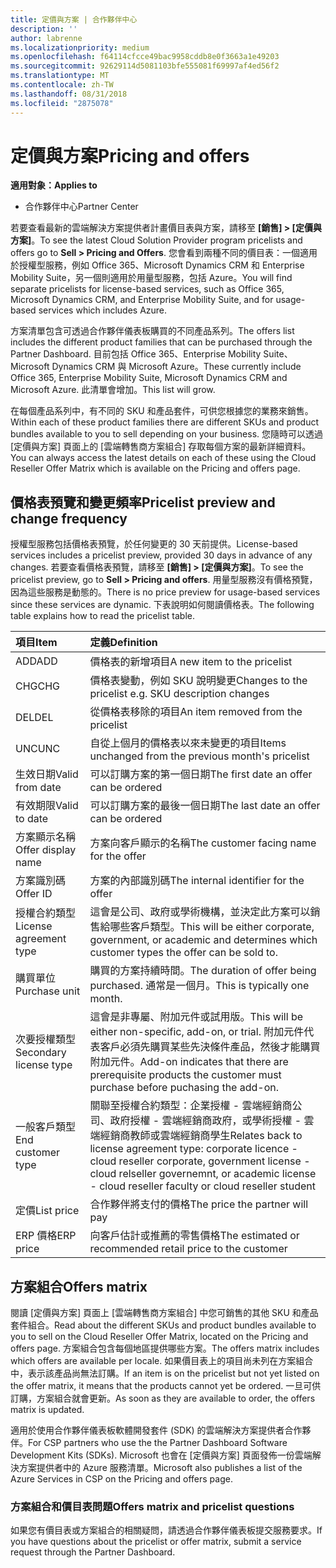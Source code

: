 ```yaml
---
title: 定價與方案 | 合作夥伴中心
description: ''
author: labrenne
ms.localizationpriority: medium
ms.openlocfilehash: f64114cfcce49bac9958cddb8e0f3663a1e49203
ms.sourcegitcommit: 92629114d5081103bfe555081f69997af4ed56f2
ms.translationtype: MT
ms.contentlocale: zh-TW
ms.lasthandoff: 08/31/2018
ms.locfileid: "2875078"
---
```

# <a name="pricing-and-offers"></a><span data-ttu-id="ad440-102">定價與方案</span><span class="sxs-lookup"><span data-stu-id="ad440-102">Pricing and offers</span></span>

**<span data-ttu-id="ad440-103">適用對象：</span><span class="sxs-lookup"><span data-stu-id="ad440-103">Applies to</span></span>**

-  <span data-ttu-id="ad440-104">合作夥伴中心</span><span class="sxs-lookup"><span data-stu-id="ad440-104">Partner Center</span></span>

<span data-ttu-id="ad440-105">若要查看最新的雲端解決方案提供者計畫價目表與方案，請移至 **\[銷售\] > \[定價與方案\]**。</span><span class="sxs-lookup"><span data-stu-id="ad440-105">To see the latest Cloud Solution Provider program pricelists and offers go to **Sell > Pricing and Offers**.</span></span> <span data-ttu-id="ad440-106">您會看到兩種不同的價目表：一個適用於授權型服務，例如 Office 365、Microsoft Dynamics CRM 和 Enterprise Mobility Suite，另一個則適用於用量型服務，包括 Azure。</span><span class="sxs-lookup"><span data-stu-id="ad440-106">You will find separate pricelists for license-based services, such as Office 365, Microsoft Dynamics CRM, and Enterprise Mobility Suite, and for usage-based services which includes Azure.</span></span> 

<span data-ttu-id="ad440-107">方案清單包含可透過合作夥伴儀表板購買的不同產品系列。</span><span class="sxs-lookup"><span data-stu-id="ad440-107">The offers list includes the different product families that can be purchased through the Partner Dashboard.</span></span> <span data-ttu-id="ad440-108">目前包括 Office 365、Enterprise Mobility Suite、Microsoft Dynamics CRM 與 Microsoft Azure。</span><span class="sxs-lookup"><span data-stu-id="ad440-108">These currently include Office 365, Enterprise Mobility Suite, Microsoft Dynamics CRM and Microsoft Azure.</span></span> <span data-ttu-id="ad440-109">此清單會增加。</span><span class="sxs-lookup"><span data-stu-id="ad440-109">This list will grow.</span></span>

<span data-ttu-id="ad440-110">在每個產品系列中，有不同的 SKU 和產品套件，可供您根據您的業務來銷售。</span><span class="sxs-lookup"><span data-stu-id="ad440-110">Within each of these product families there are different SKUs and product bundles available to you to sell depending on your business.</span></span> <span data-ttu-id="ad440-111">您隨時可以透過 \[定價與方案\] 頁面上的 \[雲端轉售商方案組合\] 存取每個方案的最新詳細資料。</span><span class="sxs-lookup"><span data-stu-id="ad440-111">You can always access the latest details on each of these using the Cloud Reseller Offer Matrix which is available on the Pricing and offers page.</span></span>

## <a name="pricelist-preview-and-change-frequency"></a><span data-ttu-id="ad440-112">價格表預覽和變更頻率</span><span class="sxs-lookup"><span data-stu-id="ad440-112">Pricelist preview and change frequency</span></span> 

<span data-ttu-id="ad440-113">授權型服務包括價格表預覽，於任何變更的 30 天前提供。</span><span class="sxs-lookup"><span data-stu-id="ad440-113">License-based services includes a pricelist preview, provided 30 days in advance of any changes.</span></span> <span data-ttu-id="ad440-114">若要查看價格表預覽，請移至 **\[銷售\] > \[定價與方案\]**。</span><span class="sxs-lookup"><span data-stu-id="ad440-114">To see the pricelist preview, go to **Sell > Pricing and offers**.</span></span> <span data-ttu-id="ad440-115">用量型服務沒有價格預覽，因為這些服務是動態的。</span><span class="sxs-lookup"><span data-stu-id="ad440-115">There is no price preview for usage-based services since these services are dynamic.</span></span> <span data-ttu-id="ad440-116">下表說明如何閱讀價格表。</span><span class="sxs-lookup"><span data-stu-id="ad440-116">The following table explains how to read the pricelist table.</span></span>

|**<span data-ttu-id="ad440-117">項目</span><span class="sxs-lookup"><span data-stu-id="ad440-117">Item</span></span>**        |**<span data-ttu-id="ad440-118">定義</span><span class="sxs-lookup"><span data-stu-id="ad440-118">Definition</span></span>**      |
|:-----------   |:-----------   |
|<span data-ttu-id="ad440-119">ADD</span><span class="sxs-lookup"><span data-stu-id="ad440-119">ADD</span></span>   |<span data-ttu-id="ad440-120">價格表的新增項目</span><span class="sxs-lookup"><span data-stu-id="ad440-120">A new item to the pricelist</span></span>|
|<span data-ttu-id="ad440-121">CHG</span><span class="sxs-lookup"><span data-stu-id="ad440-121">CHG</span></span>   |<span data-ttu-id="ad440-122">價格表變動，例如 SKU 說明變更</span><span class="sxs-lookup"><span data-stu-id="ad440-122">Changes to the pricelist e.g. SKU description changes</span></span>|
|<span data-ttu-id="ad440-123">DEL</span><span class="sxs-lookup"><span data-stu-id="ad440-123">DEL</span></span>   |<span data-ttu-id="ad440-124">從價格表移除的項目</span><span class="sxs-lookup"><span data-stu-id="ad440-124">An item removed from the pricelist</span></span>|
|<span data-ttu-id="ad440-125">UNC</span><span class="sxs-lookup"><span data-stu-id="ad440-125">UNC</span></span>   |<span data-ttu-id="ad440-126">自從上個月的價格表以來未變更的項目</span><span class="sxs-lookup"><span data-stu-id="ad440-126">Items unchanged from the previous month's pricelist</span></span>   |
|<span data-ttu-id="ad440-127">生效日期</span><span class="sxs-lookup"><span data-stu-id="ad440-127">Valid from date</span></span>   |<span data-ttu-id="ad440-128">可以訂購方案的第一個日期</span><span class="sxs-lookup"><span data-stu-id="ad440-128">The first date an offer can be ordered</span></span>    |
|<span data-ttu-id="ad440-129">有效期限</span><span class="sxs-lookup"><span data-stu-id="ad440-129">Valid to date</span></span>   |<span data-ttu-id="ad440-130">可以訂購方案的最後一個日期</span><span class="sxs-lookup"><span data-stu-id="ad440-130">The last date an offer can be ordered</span></span>   |
|<span data-ttu-id="ad440-131">方案顯示名稱</span><span class="sxs-lookup"><span data-stu-id="ad440-131">Offer display name</span></span>   |<span data-ttu-id="ad440-132">方案向客戶顯示的名稱</span><span class="sxs-lookup"><span data-stu-id="ad440-132">The customer facing name for the offer</span></span>   |
|<span data-ttu-id="ad440-133">方案識別碼</span><span class="sxs-lookup"><span data-stu-id="ad440-133">Offer ID</span></span>   |<span data-ttu-id="ad440-134">方案的內部識別碼</span><span class="sxs-lookup"><span data-stu-id="ad440-134">The internal identifier for the offer</span></span>   |
|<span data-ttu-id="ad440-135">授權合約類型</span><span class="sxs-lookup"><span data-stu-id="ad440-135">License agreement type</span></span>   |<span data-ttu-id="ad440-136">這會是公司、政府或學術機構，並決定此方案可以銷售給哪些客戶類型。</span><span class="sxs-lookup"><span data-stu-id="ad440-136">This will be either corporate, government, or academic and determines which customer types the offer can be sold to.</span></span>|
|<span data-ttu-id="ad440-137">購買單位</span><span class="sxs-lookup"><span data-stu-id="ad440-137">Purchase unit</span></span>   |<span data-ttu-id="ad440-138">購買的方案持續時間。</span><span class="sxs-lookup"><span data-stu-id="ad440-138">The duration of offer being purchased.</span></span> <span data-ttu-id="ad440-139">通常是一個月。</span><span class="sxs-lookup"><span data-stu-id="ad440-139">This is typically one month.</span></span>   |
|<span data-ttu-id="ad440-140">次要授權類型</span><span class="sxs-lookup"><span data-stu-id="ad440-140">Secondary license type</span></span>   |<span data-ttu-id="ad440-141">這會是非專屬、附加元件或試用版。</span><span class="sxs-lookup"><span data-stu-id="ad440-141">This will be either non-specific, add-on, or trial.</span></span> <span data-ttu-id="ad440-142">附加元件代表客戶必須先購買某些先決條件產品，然後才能購買附加元件。</span><span class="sxs-lookup"><span data-stu-id="ad440-142">Add-on indicates that there are prerequisite products the customer must purchase before puchasing the add-on.</span></span>|
|<span data-ttu-id="ad440-143">一般客戶類型</span><span class="sxs-lookup"><span data-stu-id="ad440-143">End customer type</span></span>   |<span data-ttu-id="ad440-144">關聯至授權合約類型：企業授權 - 雲端經銷商公司、政府授權 - 雲端經銷商政府，或學術授權 - 雲端經銷商教師或雲端經銷商學生</span><span class="sxs-lookup"><span data-stu-id="ad440-144">Relates back to license agreement type: corporate licence - cloud reseller corporate, government license - cloud relseller governemnt, or academic license - cloud reseller faculty or cloud reseller student</span></span>   |
|<span data-ttu-id="ad440-145">定價</span><span class="sxs-lookup"><span data-stu-id="ad440-145">List price</span></span>   |<span data-ttu-id="ad440-146">合作夥伴將支付的價格</span><span class="sxs-lookup"><span data-stu-id="ad440-146">The price the partner will pay</span></span>   |
|<span data-ttu-id="ad440-147">ERP 價格</span><span class="sxs-lookup"><span data-stu-id="ad440-147">ERP price</span></span>   |<span data-ttu-id="ad440-148">向客戶估計或推薦的零售價格</span><span class="sxs-lookup"><span data-stu-id="ad440-148">The estimated or recommended retail price to the customer</span></span>   |

## <a name="offers-matrix"></a><span data-ttu-id="ad440-149">方案組合</span><span class="sxs-lookup"><span data-stu-id="ad440-149">Offers matrix</span></span>

<span data-ttu-id="ad440-150">閱讀 \[定價與方案\] 頁面上 \[雲端轉售商方案組合\] 中您可銷售的其他 SKU 和產品套件組合。</span><span class="sxs-lookup"><span data-stu-id="ad440-150">Read about the different SKUs and product bundles available to you to sell on the Cloud Reseller Offer Matrix, located on the Pricing and offers page.</span></span> <span data-ttu-id="ad440-151">方案組合包含每個地區提供哪些方案。</span><span class="sxs-lookup"><span data-stu-id="ad440-151">The offers matrix includes which offers are available per locale.</span></span> <span data-ttu-id="ad440-152">如果價目表上的項目尚未列在方案組合中，表示該產品尚無法訂購。</span><span class="sxs-lookup"><span data-stu-id="ad440-152">If an item is on the pricelist but not yet listed on the offer matrix, it means that the products cannot yet be ordered.</span></span> <span data-ttu-id="ad440-153">一旦可供訂購，方案組合就會更新。</span><span class="sxs-lookup"><span data-stu-id="ad440-153">As soon as they are available to order, the offers matrix is updated.</span></span>

<span data-ttu-id="ad440-154">適用於使用合作夥伴儀表板軟體開發套件 (SDK) 的雲端解決方案提供者合作夥伴。</span><span class="sxs-lookup"><span data-stu-id="ad440-154">For CSP partners who use the the Partner Dashboard Software Development Kits (SDKs).</span></span> <span data-ttu-id="ad440-155">Microsoft 也會在 \[定價與方案\] 頁面發佈一份雲端解決方案提供者中的 Azure 服務清單。</span><span class="sxs-lookup"><span data-stu-id="ad440-155">Microsoft also publishes a list of the Azure Services in CSP on the Pricing and offers page.</span></span>

### <a name="offers-matrix-and-pricelist-questions"></a><span data-ttu-id="ad440-156">方案組合和價目表問題</span><span class="sxs-lookup"><span data-stu-id="ad440-156">Offers matrix and pricelist questions</span></span>

<span data-ttu-id="ad440-157">如果您有價目表或方案組合的相關疑問，請透過合作夥伴儀表板提交服務要求。</span><span class="sxs-lookup"><span data-stu-id="ad440-157">If you have questions about the pricelist or offer matrix, submit a service request through the Partner Dashboard.</span></span>
